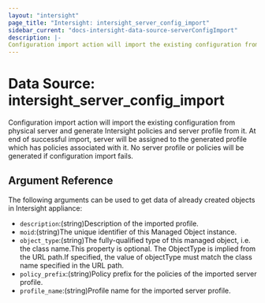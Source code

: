 ```yaml
---
layout: "intersight"
page_title: "Intersight: intersight_server_config_import"
sidebar_current: "docs-intersight-data-source-serverConfigImport"
description: |-
Configuration import action will import the existing configuration from physical server and generate Intersight policies and server profile from it. At end of successful import, server will be assigned to the generated profile which has policies associated with it. No server profile or policies will be generated if configuration import fails.
---
```


# Data Source: intersight_server_config_import
Configuration import action will import the existing configuration from physical server and generate Intersight policies and server profile from it. At end of successful import, server will be assigned to the generated profile which has policies associated with it. No server profile or policies will be generated if configuration import fails.
## Argument Reference
The following arguments can be used to get data of already created objects in Intersight appliance:
* `description`:(string)Description of the imported profile.
* `moid`:(string)The unique identifier of this Managed Object instance.
* `object_type`:(string)The fully-qualified type of this managed object, i.e. the class name.This property is optional. The ObjectType is implied from the URL path.If specified, the value of objectType must match the class name specified in the URL path.
* `policy_prefix`:(string)Policy prefix for the policies of the imported server profile.
* `profile_name`:(string)Profile name for the imported server profile.

